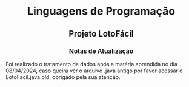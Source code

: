 <h1 align="center">Linguagens de Programação</h1>
<h2 align="center">Projeto LotoFácil</h2>
<p>
<h3 align="center">Notas de Atualização</h3>
<p>
<p>Foi realizado o tratamento de dados após a matéria aprendida no dia 08/04/2024, caso queira ver o arquivo .java antigo por favor acessar o LotoFacil.java.old, obrigado pela sua atenção.</p>


